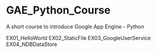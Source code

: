 # GAE_Python_Course
A short course to introduce Google App Engine - Python

EX01_HelloWorld
EX02_StaticFile
EX03_GoogleUserService
EX04_NDBDataStore